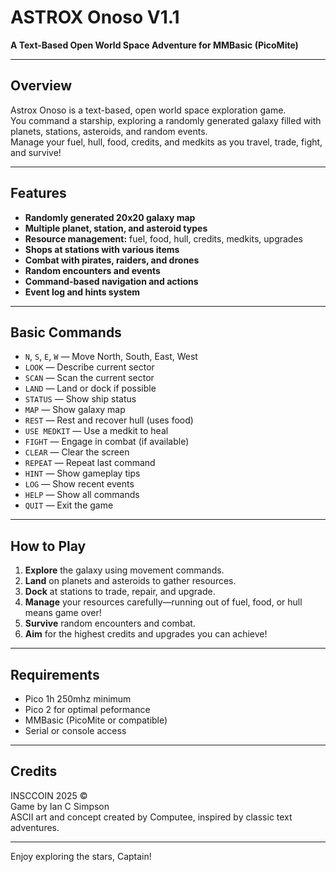 # ASTROX Onoso V1.1

**A Text-Based Open World Space Adventure for MMBasic (PicoMite)**

---

## Overview

Astrox Onoso is a text-based, open world space exploration game.  
You command a starship, exploring a randomly generated galaxy filled with planets, stations, asteroids, and random events.  
Manage your fuel, hull, food, credits, and medkits as you travel, trade, fight, and survive!

---

## Features

- **Randomly generated 20x20 galaxy map**
- **Multiple planet, station, and asteroid types**
- **Resource management:** fuel, food, hull, credits, medkits, upgrades
- **Shops at stations with various items**
- **Combat with pirates, raiders, and drones**
- **Random encounters and events**
- **Command-based navigation and actions**
- **Event log and hints system**

---

## Basic Commands

- `N`, `S`, `E`, `W` — Move North, South, East, West
- `LOOK` — Describe current sector
- `SCAN` — Scan the current sector
- `LAND` — Land or dock if possible
- `STATUS` — Show ship status
- `MAP` — Show galaxy map
- `REST` — Rest and recover hull (uses food)
- `USE MEDKIT` — Use a medkit to heal
- `FIGHT` — Engage in combat (if available)
- `CLEAR` — Clear the screen
- `REPEAT` — Repeat last command
- `HINT` — Show gameplay tips
- `LOG` — Show recent events
- `HELP` — Show all commands
- `QUIT` — Exit the game

---

## How to Play

1. **Explore** the galaxy using movement commands.
2. **Land** on planets and asteroids to gather resources.
3. **Dock** at stations to trade, repair, and upgrade.
4. **Manage** your resources carefully—running out of fuel, food, or hull means game over!
5. **Survive** random encounters and combat.
6. **Aim** for the highest credits and upgrades you can achieve!

---

## Requirements
- Pico 1h 250mhz minimum
- Pico 2 for optimal peformance
- MMBasic (PicoMite or compatible)
- Serial or console access

---

## Credits

INSCCOIN 2025 ©  
Game by Ian C Simpson  
ASCII art and concept created by Computee, inspired by classic text adventures.

---

Enjoy exploring the stars, Captain!

